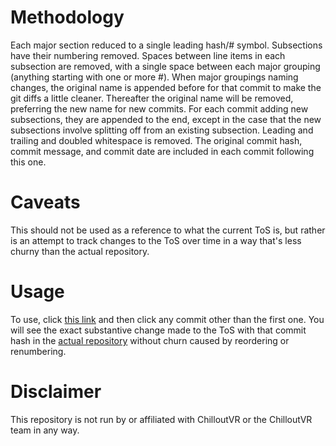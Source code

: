 # Methodology
Each major section reduced to a single leading hash/# symbol.
Subsections have their numbering removed.
Spaces between line items in each subsection are removed, with a single space
between each major grouping (anything starting with one or more #).
When major groupings naming changes, the original name is appended before for
that commit to make the git diffs a little cleaner.
Thereafter the original name will be removed, preferring the new name for new commits.
For each commit adding new subsections, they are appended to the end, except in
the case that the new subsections involve splitting off from an existing subsection.
Leading and trailing and doubled whitespace is removed.
The original commit hash, commit message, and commit date are included in each
commit following this one.

# Caveats
This should not be used as a reference to what the current ToS is, but rather is
an attempt to track changes to the ToS over time in a way that's less churny than
the actual repository.

# Usage
To use, click [this link](https://github.com/hanzcvr/ChilloutVR_ToS_Tracker/commits/master/) and then click any commit other than the first one.
You will see the exact substantive change made to the ToS with that commit hash
in the [actual repository](https://github.com/ChilloutVR-Team/docs) without churn caused by
reordering or renumbering.

# Disclaimer
This repository is not run by or affiliated with ChilloutVR or the ChilloutVR team in any way.
